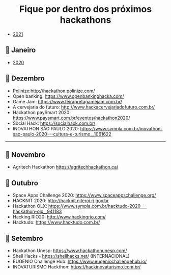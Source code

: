 <br />
    <h1 align="center">Fique por dentro dos próximos hackathons </h1>

* [2021](#2021)
## :rocket: Janeiro

* [2020](#2020)

## :rocket: Dezembro
- Polinize:http://hackathon.polinize.com/
- Open banking: https://www.openbankinghacka.com/
- Game Jam: https://www.feirapretagamejam.com.br/
- A cervejaria do futuro: http://www.hackacervejariadofuturo.com.br/
- Hackathon paySmart 2020: https://www.paysmart.com.br/eventos/hackathon2020/
- Social Hack: https://socialhack.com.br/
- INOVATHON SÃO PAULO 2020: https://www.sympla.com.br/inovathon-sao-paulo-2020---cultura-e-turismo__1061622
------

## :rocket: Novembro
- Agritech Hackathon https://agritechhackathon.ca/ 



## :rocket: Outubro
- Space Apps Challenge 2020: https://www.spaceappschallenge.org/
- HACKNIT 2020: http://hacknit.niteroi.rj.gov.br
- Hackathon OLX: https://www.sympla.com.br/hacktudo-2020---hackathon-olx__941183
- Hacking.RIO20: http://www.hackingrio.com/
- Hacktudo: https://www.hacktudo.com.br/



## :rocket: Setembro
- Hackathon Unesp:  https://www.hackathonunesp.com/
- Shell Hacks - https://shellhacks.net/ (INTERNACIONAL)
- EUGENIO Challenge Hub: https://www.eugeniochallengehub.io/
- INOVATURISMO Hackthon: https://hackinovaturismo.com.br/
